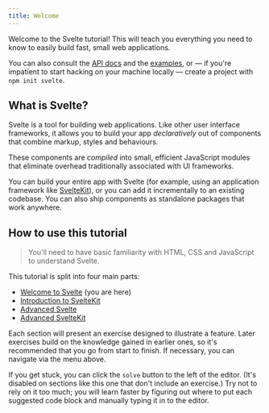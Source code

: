 ```yaml
---
title: Welcome
---
```


Welcome to the Svelte tutorial! This will teach you everything you need to know to easily build fast, small web applications.

You can also consult the [API docs](https://svelte.dev/docs) and the [examples](https://svelte.dev/examples), or — if you're impatient to start hacking on your machine locally — create a project with `npm init svelte`.

## What is Svelte?

Svelte is a tool for building web applications. Like other user interface frameworks, it allows you to build your app _declaratively_ out of components that combine markup, styles and behaviours.

These components are _compiled_ into small, efficient JavaScript modules that eliminate overhead traditionally associated with UI frameworks.

You can build your entire app with Svelte (for example, using an application framework like [SvelteKit](https://kit.svelte.dev)), or you can add it incrementally to an existing codebase. You can also ship components as standalone packages that work anywhere.

## How to use this tutorial

> You'll need to have basic familiarity with HTML, CSS and JavaScript to understand Svelte.

This tutorial is split into four main parts:

- [Welcome to Svelte](/tutorial/welcome-to-svelte) (you are here)
- [Introduction to SvelteKit](/tutorial/introducing-sveltekit)
- [Advanced Svelte](/tutorial/tweens)
- [Advanced SvelteKit](/tutorial/optional-params)

Each section will present an exercise designed to illustrate a feature. Later exercises build on the knowledge gained in earlier ones, so it's recommended that you go from start to finish. If necessary, you can navigate via the menu above.

If you get stuck, you can click the `solve` button to the left of the editor. (It's disabled on sections like this one that don't include an exercise.) Try not to rely on it too much; you will learn faster by figuring out where to put each suggested code block and manually typing it in to the editor.
